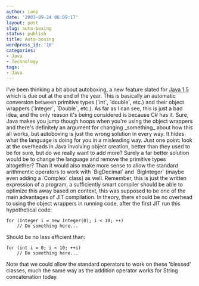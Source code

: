 ```yaml
---
author: ianp
date: '2003-09-24 06:09:17'
layout: post
slug: auto-boxing
status: publish
title: Auto-boxing
wordpress_id: '10'
categories:
- Java
- Technology
tags:
- Java
---
```


I've been thinking a bit about autoboxing, a new feature slated for
[Java
1.5](http://developer.java.sun.com/developer/technicalArticles/RoadMaps/J2SE\_1.5/j2se\_1\_5.html)
which is due out at the end of the year. This is basically an automatic
conversion between primitive types (\`int\`, \`double\`, etc.) and their
object wrappers (\`Integer\`, \`Double\`, etc.). As far as I can see,
this is just a bad idea, and the only reason it's being considered is
because C\# has it. Sure, Java makes you jump though hoops when you're
using the object wrappers and there's definitely an argument for
changing \_something\_ about how this all works, but autoboxing is just
the wrong solution in every way. It hides what the language is doing for
you in a misleading way. Just one point: look at the overheads in Java
involving object creation, better than they used to be for sure, but do
we really want to add more? Surely a far better solution would be to
change the language and remove the primitive types altogether? Than it
would also make more sense to allow the standard arithmentic operators
to work with \`BigDecimal\` and \`BigInteger\` (maybe even adding a
\`Complex\` class) as well. Remember, this is just the written
expression of a program, a sufficiently smart compiler should be able to
optimize this away based on context, this was supposed to be one of the
main advantages of JIT compilation. In theory, there should be no
overhead to using the object wrappers in running code, after the first
JIT run this hypothetical code:

~~~~ {lang="Java" line="1"}
for (Integer i = new Integer(0); i < 10; ++)
    // Do something here...
~~~~

Should be no less efficient than:

~~~~ {lang="Java" line="1"}
for (int i = 0; i < 10; ++i)
    // Do something here...
~~~~

Note that we could allow the standard operators to work on these
'blessed' classes, much the same way as the addition operator works for
String concatenation today.
